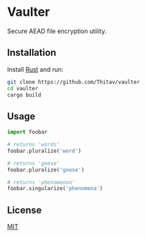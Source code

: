 # Vaulter

Secure AEAD file encryption utility.

## Installation

Install [Rust](https://www.rust-lang.org/tools/install) and run:

```bash
git clone https://github.com/Thitav/vaulter
cd vaulter
cargo build
```

## Usage

```python
import foobar

# returns 'words'
foobar.pluralize('word')

# returns 'geese'
foobar.pluralize('goose')

# returns 'phenomenon'
foobar.singularize('phenomena')
```

## License

[MIT](https://choosealicense.com/licenses/mit/)
